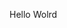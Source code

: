 Hello Wolrd















































































































































































































































































































































































































































































































































































































































































































































































































































































































































































































































































































































































































































































































































































































































































































































































































































































































































































































































































































































































































































































































































































































































































































































































































































































































































































































































































































































































































































































































































































































































































































































































































































































































































































































































































































































































































































































































































































































































































































































































































































































































































































































